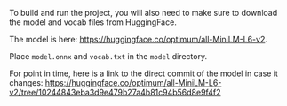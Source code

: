To build and run the project, you will also need to make sure to download the model and vocab files from HuggingFace.

The model is here: https://huggingface.co/optimum/all-MiniLM-L6-v2.

Place `model.onnx` and `vocab.txt` in the `model` directory.


For point in time, here is a link to the direct commit of the model in case it changes: https://huggingface.co/optimum/all-MiniLM-L6-v2/tree/10244843eba3d9e479b27a4b81c94b56d8e9f4f2 